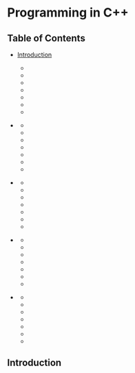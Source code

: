 # Programming in C++

## Table of Contents

   - [Introduction](#Introduction)
      - [](#)
      - [](#)
      - [](#)
      - [](#)
      - [](#)
      - [](#)
      - [](#)

   - [](#)
      - [](#)
      - [](#)
      - [](#)
      - [](#)
      - [](#)
      - [](#)
      - [](#)

   - [](#)
      - [](#)
      - [](#)
      - [](#)
      - [](#)
      - [](#)
      - [](#)
      - [](#)

   - [](#)
      - [](#)
      - [](#)
      - [](#)
      - [](#)
      - [](#)
      - [](#)
      - [](#)

   - [](#)
      - [](#)
      - [](#)
      - [](#)
      - [](#)
      - [](#)
      - [](#)
      - [](#)

      
      
            
      
## Introduction
###
###
###
###
###





##
###
###
###
###
###





##
###
###
###
###
###





##
###
###
###
###
###
